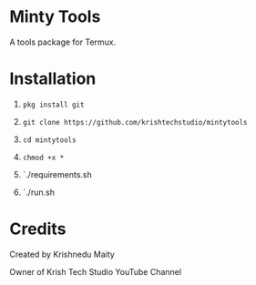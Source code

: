 # Minty Tools
A tools package for Termux.
# Installation

1) `pkg install git`

2) `git clone https://github.com/krishtechstudio/mintytools`

3) `cd mintytools`

4) `chmod +x *`

5) `./requirements.sh

6) `./run.sh


# Credits

Created by Krishnedu Maity

Owner of Krish Tech Studio YouTube Channel
